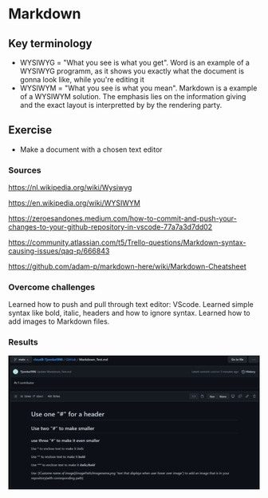 # Markdown

## Key terminology
- WYSIWYG = "What you see is what you get". Word is an example of a WYSIWYG programm, as it shows you exactly what the document is gonna look like, while you're editing it
- WYSIWYM = "What you see is what you mean". Markdown is a example of a WYSIWYM solution. The emphasis lies on the information giving and the exact layout is interpretted by
by the rendering party. 

## Exercise
- Make a document with a chosen text editor

### Sources
https://nl.wikipedia.org/wiki/Wysiwyg

https://en.wikipedia.org/wiki/WYSIWYM

https://zeroesandones.medium.com/how-to-commit-and-push-your-changes-to-your-github-repository-in-vscode-77a7a3d7dd02

https://community.atlassian.com/t5/Trello-questions/Markdown-syntax-causing-issues/qaq-p/666843

https://github.com/adam-p/markdown-here/wiki/Markdown-Cheatsheet

### Overcome challenges
Learned how to push and pull through text editor: VScode. Learned simple syntax like bold, italic, headers and how to ignore syntax. Learned how to add images to Markdown files.

### Results

![Screenshot of Textfile](https://github.com/TechGrounds-Cloud8/cloud8-Tjomba1996/blob/main/00_includes/SS_Markdown_testFile.png "Custom Markdown Document")
